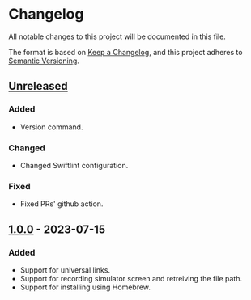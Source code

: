 # Changelog

All notable changes to this project will be documented in this file.

The format is based on [Keep a Changelog](https://keepachangelog.com/en/1.0.0/),
and this project adheres to [Semantic Versioning](https://semver.org/spec/v2.0.0.html).

## [Unreleased]

### Added

- Version command.

### Changed

- Changed Swiftlint configuration.

### Fixed

- Fixed PRs' github action.

## [1.0.0] - 2023-07-15

### Added

- Support for universal links.
- Support for recording simulator screen and retreiving the file path.
- Support for installing using Homebrew.

[Unreleased]: https://github.com/olivierlacan/keep-a-changelog/compare/1.0.0...HEAD
[1.0.0]: https://github.com/olivierlacan/keep-a-changelog/releases/tag/1.0.0
